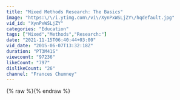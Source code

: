 ```yaml
---
title: "Mixed Methods Research: The Basics"
image: "https:\/\/i.ytimg.com\/vi\/XynPxWSLjZY\/hqdefault.jpg"
vid_id: "XynPxWSLjZY"
categories: "Education"
tags: ["Mixed","Methods","Research:"]
date: "2021-11-15T06:40:44+03:00"
vid_date: "2015-06-07T13:32:18Z"
duration: "PT3M41S"
viewcount: "97236"
likeCount: "797"
dislikeCount: "26"
channel: "Frances Chumney"
---
```

{% raw %}{% endraw %}
